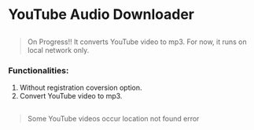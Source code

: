 # YouTube Audio Downloader

##

> On Progress!! It converts YouTube video to mp3.
> For now, it runs on local network only.

### Functionalities:

1. Without registration coversion option.
2. Convert YouTube video to mp3.

##

> Some YouTube videos occur location not found error

##
